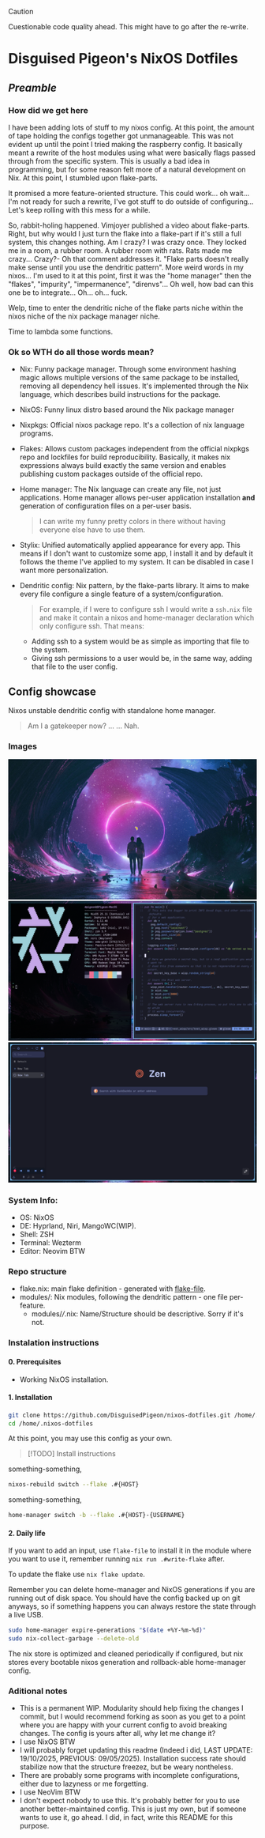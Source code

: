 > [!CAUTION]
> Cuestionable code quality ahead.
> This might have to go after the re-write.

# Disguised Pigeon's NixOS Dotfiles

## _Preamble_

### How did we get here

I have been adding lots of stuff to my nixos config. At this point, the amount of tape holding the configs together got unmanageable. This was not evident up until the point I tried making the raspberry config. It basically meant a rewrite of the host modules using what were basically flags passed through from the specific system. This is usually a bad idea in programming, but for some reason felt more of a natural development on Nix. At this point, I stumbled upon flake-parts.

It promised a more feature-oriented structure. This could work... oh wait... I'm not ready for such a rewrite, I've got stuff to do outside of configuring... Let's keep rolling with this mess for a while.

So, rabbit-holing happened. Vimjoyer published a video about flake-parts. Right, but why would I just turn the flake into a flake-part if it's still a full system, this changes nothing. Am I crazy? I was crazy once. They locked me in a room, a rubber room. A rubber room with rats. Rats made me crazy... Crazy?- Oh that comment addresses it. "Flake parts doesn't really make sense until you use the dendritic pattern". More weird words in my nixos... I'm used to it at this point, first it was the "home manager" then the "flakes", "impurity", "impermanence", "direnvs"... Oh well, how bad can this one be to integrate... Oh... oh... fuck.

Welp, time to enter the dendritic niche of the flake parts niche within the nixos niche of the nix package manager niche.

Time to lambda some functions.

### Ok so WTH do all those words mean?

- Nix: Funny package manager. Through some environment hashing magic allows multiple versions of the same package to be installed, removing all dependency hell issues. It's implemented through the Nix language, which describes build instructions for the package.

- NixOS: Funny linux distro based around the Nix package manager

- Nixpkgs: Official nixos package repo. It's a collection of nix language programs.

- Flakes: Allows custom packages independent from the official nixpkgs repo and lockfiles for build reproducibility. Basically, it makes nix expressions always build exactly the same version and enables publishing custom packages outside of the official repo.

- Home manager: The Nix language can create any file, not just applications. Home manager allows per-user application installation **and** generation of configuration files on a per-user basis.

  > I can write my funny pretty colors in there without having everyone else have to use them.

- Stylix: Unified automatically applied appearance for every app. This means if I don't want to customize some app, I install it and by default it follows the theme I've applied to my system. It can be disabled in case I want more personalization.

- Dendritic config: Nix pattern, by the flake-parts library. It aims to make every file configure a single feature of a system/configuration.
  > For example, if I were to configure ssh I would write a `ssh.nix` file and make it contain a nixos and home-manager declaration which only configure ssh. That means:
  - Adding ssh to a system would be as simple as importing that file to the system.
  - Giving ssh permissions to a user would be, in the same way, adding that file to the user config.

## Config showcase

Nixos unstable dendritic config with standalone home manager.

> Am I a gatekeeper now?
> ...
> ...
> Nah.

### Images

![Wallpaper](./resources/screenshot_clear_screen.png)
![Terminal stuff](./resources/screenshot_nvim_neofetch.png)
![Browser](./resources/screenshot_zen.png)

### System Info:

- OS: NixOS
- DE: Hyprland, Niri, MangoWC(WIP).
- Shell: ZSH
- Terminal: Wezterm
- Editor: Neovim BTW

### Repo structure

- flake.nix: main flake definition - generated with [flake-file](https://github.com/).
- modules/: Nix modules, following the dendritic pattern - one file per-feature.
  - modules/_/_.nix: Name/Structure should be descriptive. Sorry if it's not.

### Instalation instructions

#### 0. Prerequisites

- Working NixOS installation.

#### 1. Installation

```sh
git clone https://github.com/DisguisedPigeon/nixos-dotfiles.git /home/.nixos-dotfiles #This is where I store it.
cd /home/.nixos-dotfiles
```

At this point, you may use this config as your own.

> [!TODO]
> Install instructions

something-something,

```sh
nixos-rebuild switch --flake .#{HOST}
```

something-something,

```sh
home-manager switch -b --flake .#{HOST}-{USERNAME}
```

#### 2. Daily life

If you want to add an input, use `flake-file` to install it in the module where you want to use it, remember running `nix run .#write-flake` after.

To update the flake use `nix flake update`.


Remember you can delete home-manager and NixOS generations if you are running out of disk space. You should have the config backed up on git anyways, so if something happens you can always restore the state through a live USB.

```sh
sudo home-manager expire-generations "$(date +%Y-%m-%d)"
sudo nix-collect-garbage --delete-old
```
The nix store is optimized and cleaned periodically if configured, but nix stores every bootable nixos generation and rollback-able home-manager config.

### Aditional notes

- This is a permanent WIP. Modularity should help fixing the changes I commit, but I would recommend forking as soon as you get to a point where you are happy with your current config to avoid breaking changes. The config is yours after all, why let me change it?
- I use NixOS BTW
- I will probably forget updating this readme (Indeed i did, LAST UPDATE: 19/10/2025, PREVIOUS: 09/05/2025). Installation success rate should stabilize now that the structure freezez, but be weary nontheless.
- There are probably some programs with incomplete configurations, either due to lazyness or me forgetting.
- I use NeoVim BTW
- I don't expect nobody to use this. It's probably better for you to use another better-maintained config. This is just my own, but if someone wants to use it, go ahead. I did, in fact, write this README for this purpose.
